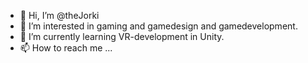 - 👋 Hi, I’m @theJorki
- 👀 I’m interested in gaming and gamedesign and gamedevelopment.
- 🌱 I’m currently learning VR-development in Unity.
- 📫 How to reach me ...

<!---
theJorki/theJorki is a ✨ special ✨ repository because its `README.md` (this file) appears on your GitHub profile.
You can click the Preview link to take a look at your changes.
--->
